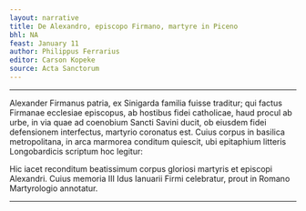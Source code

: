 ```yaml
---
layout: narrative
title: De Alexandro, episcopo Firmano, martyre in Piceno
bhl: NA
feast: January 11
author: Philippus Ferrarius
editor: Carson Kopeke
source: Acta Sanctorum
---
```


---

Alexander Firmanus patria, ex Sinigarda familia fuisse traditur; qui factus Firmanae ecclesiae episcopus, ab hostibus fidei catholicae, haud procul ab urbe, in via quae ad coenobium Sancti Savini ducit, ob eiusdem fidei defensionem interfectus, martyrio coronatus est. Cuius corpus in basilica metropolitana, in arca marmorea conditum quiescit, ubi epitaphium litteris Longobardicis scriptum hoc legitur: 

Hic iacet reconditum beatissimum corpus gloriosi martyris et episcopi Alexandri. Cuius memoria III Idus Ianuarii Firmi celebratur, prout in Romano Martyrologio annotatur.

---
